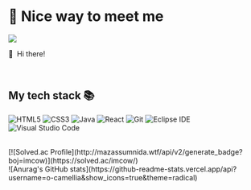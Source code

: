 # 💖 Nice way to meet me

  <a href="mailto:im.cow.kr@gmail.com" target="_blank"><img src="https://img.shields.io/badge/im.cow.kr@gmail.com-EA4335?style=flat-square&logo=Gmail&logoColor=white"/></a>
</p>

<p>
  👋&nbsp; Hi there! 
</p>

<br />
<h2> My tech stack 📚 </h2>

![HTML5](https://img.shields.io/badge/-HTML5-F05032?style=for-the-badge&logo=html5&logoColor=ffffff)
![CSS3](https://img.shields.io/badge/-CSS3-007ACC?style=for-the-badge&logo=css3)
![Java](https://img.shields.io/badge/Java-007396.svg?&style=for-the-badge&logo=Java&logoColor=white)
![React](https://img.shields.io/badge/-React-222222?style=for-the-badge&logo=react)
![Git](https://img.shields.io/badge/-Git-F05032?style=for-the-badge&logo=git&logoColor=ffffff)
![Eclipse IDE](https://img.shields.io/badge/Eclipse%20IDE-2C2255.svg?&style=for-the-badge&logo=Eclipse%20IDE&logoColor=white)
![Visual Studio Code](https://img.shields.io/badge/Visual%20Studio%20Code-007ACC.svg?&style=for-the-badge&logo=Visual%20Studio%20Code&logoColor=white)


<br/>
[![Solved.ac Profile](http://mazassumnida.wtf/api/v2/generate_badge?boj=imcow)](https://solved.ac/imcow/)

<br/>
![Anurag's GitHub stats](https://github-readme-stats.vercel.app/api?username=o-camellia&show_icons=true&theme=radical)
